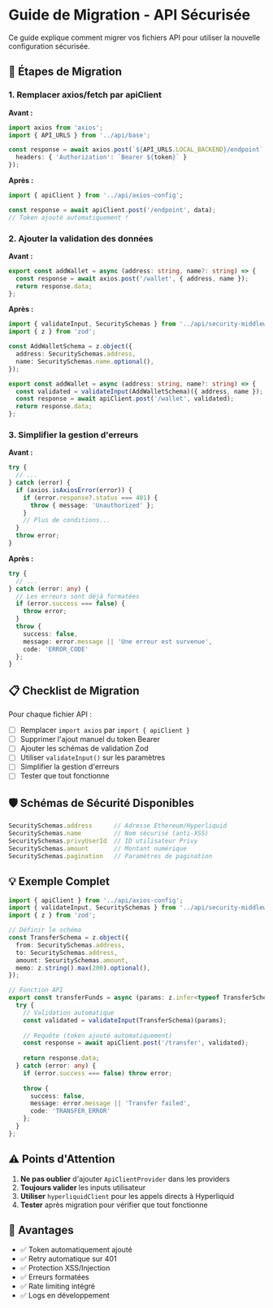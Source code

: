 # Guide de Migration - API Sécurisée

Ce guide explique comment migrer vos fichiers API pour utiliser la nouvelle configuration sécurisée.

## 🔄 Étapes de Migration

### 1. Remplacer axios/fetch par apiClient

**Avant :**
```typescript
import axios from 'axios';
import { API_URLS } from '../api/base';

const response = await axios.post(`${API_URLS.LOCAL_BACKEND}/endpoint`, data, {
  headers: { 'Authorization': `Bearer ${token}` }
});
```

**Après :**
```typescript
import { apiClient } from '../api/axios-config';

const response = await apiClient.post('/endpoint', data);
// Token ajouté automatiquement !
```

### 2. Ajouter la validation des données

**Avant :**
```typescript
export const addWallet = async (address: string, name?: string) => {
  const response = await axios.post('/wallet', { address, name });
  return response.data;
};
```

**Après :**
```typescript
import { validateInput, SecuritySchemas } from '../api/security-middleware';
import { z } from 'zod';

const AddWalletSchema = z.object({
  address: SecuritySchemas.address,
  name: SecuritySchemas.name.optional(),
});

export const addWallet = async (address: string, name?: string) => {
  const validated = validateInput(AddWalletSchema)({ address, name });
  const response = await apiClient.post('/wallet', validated);
  return response.data;
};
```

### 3. Simplifier la gestion d'erreurs

**Avant :**
```typescript
try {
  // ...
} catch (error) {
  if (axios.isAxiosError(error)) {
    if (error.response?.status === 401) {
      throw { message: 'Unauthorized' };
    }
    // Plus de conditions...
  }
  throw error;
}
```

**Après :**
```typescript
try {
  // ...
} catch (error: any) {
  // Les erreurs sont déjà formatées
  if (error.success === false) {
    throw error;
  }
  throw {
    success: false,
    message: error.message || 'Une erreur est survenue',
    code: 'ERROR_CODE'
  };
}
```

## 📋 Checklist de Migration

Pour chaque fichier API :

- [ ] Remplacer `import axios` par `import { apiClient }`
- [ ] Supprimer l'ajout manuel du token Bearer
- [ ] Ajouter les schémas de validation Zod
- [ ] Utiliser `validateInput()` sur les paramètres
- [ ] Simplifier la gestion d'erreurs
- [ ] Tester que tout fonctionne

## 🛡️ Schémas de Sécurité Disponibles

```typescript
SecuritySchemas.address      // Adresse Ethereum/Hyperliquid
SecuritySchemas.name         // Nom sécurisé (anti-XSS)
SecuritySchemas.privyUserId  // ID utilisateur Privy
SecuritySchemas.amount       // Montant numérique
SecuritySchemas.pagination   // Paramètres de pagination
```

## 💡 Exemple Complet

```typescript
import { apiClient } from '../api/axios-config';
import { validateInput, SecuritySchemas } from '../api/security-middleware';
import { z } from 'zod';

// Définir le schéma
const TransferSchema = z.object({
  from: SecuritySchemas.address,
  to: SecuritySchemas.address,
  amount: SecuritySchemas.amount,
  memo: z.string().max(200).optional(),
});

// Fonction API
export const transferFunds = async (params: z.infer<typeof TransferSchema>) => {
  try {
    // Validation automatique
    const validated = validateInput(TransferSchema)(params);
    
    // Requête (token ajouté automatiquement)
    const response = await apiClient.post('/transfer', validated);
    
    return response.data;
  } catch (error: any) {
    if (error.success === false) throw error;
    
    throw {
      success: false,
      message: error.message || 'Transfer failed',
      code: 'TRANSFER_ERROR'
    };
  }
};
```

## ⚠️ Points d'Attention

1. **Ne pas oublier** d'ajouter `ApiClientProvider` dans les providers
2. **Toujours valider** les inputs utilisateur
3. **Utiliser** `hyperliquidClient` pour les appels directs à Hyperliquid
4. **Tester** après migration pour vérifier que tout fonctionne

## 🚀 Avantages

- ✅ Token automatiquement ajouté
- ✅ Retry automatique sur 401
- ✅ Protection XSS/Injection
- ✅ Erreurs formatées
- ✅ Rate limiting intégré
- ✅ Logs en développement 